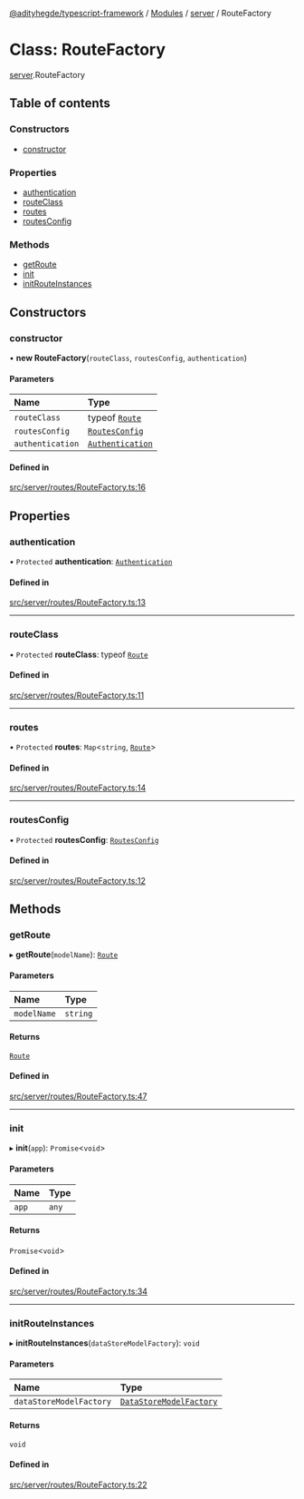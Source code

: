 [@adityhegde/typescript-framework](../README.md) / [Modules](../modules.md) / [server](../modules/server.md) / RouteFactory

# Class: RouteFactory

[server](../modules/server.md).RouteFactory

## Table of contents

### Constructors

- [constructor](server.RouteFactory.md#constructor)

### Properties

- [authentication](server.RouteFactory.md#authentication)
- [routeClass](server.RouteFactory.md#routeclass)
- [routes](server.RouteFactory.md#routes)
- [routesConfig](server.RouteFactory.md#routesconfig)

### Methods

- [getRoute](server.RouteFactory.md#getroute)
- [init](server.RouteFactory.md#init)
- [initRouteInstances](server.RouteFactory.md#initrouteinstances)

## Constructors

### constructor

• **new RouteFactory**(`routeClass`, `routesConfig`, `authentication`)

#### Parameters

| Name | Type |
| :------ | :------ |
| `routeClass` | typeof [`Route`](server.Route.md) |
| `routesConfig` | [`RoutesConfig`](server.RoutesConfig.md) |
| `authentication` | [`Authentication`](server.Authentication.md) |

#### Defined in

[src/server/routes/RouteFactory.ts:16](https://github.com/AdityaHegde/typescript-framework/blob/3d90755/src/server/routes/RouteFactory.ts#L16)

## Properties

### authentication

• `Protected` **authentication**: [`Authentication`](server.Authentication.md)

#### Defined in

[src/server/routes/RouteFactory.ts:13](https://github.com/AdityaHegde/typescript-framework/blob/3d90755/src/server/routes/RouteFactory.ts#L13)

___

### routeClass

• `Protected` **routeClass**: typeof [`Route`](server.Route.md)

#### Defined in

[src/server/routes/RouteFactory.ts:11](https://github.com/AdityaHegde/typescript-framework/blob/3d90755/src/server/routes/RouteFactory.ts#L11)

___

### routes

• `Protected` **routes**: `Map`<`string`, [`Route`](server.Route.md)\>

#### Defined in

[src/server/routes/RouteFactory.ts:14](https://github.com/AdityaHegde/typescript-framework/blob/3d90755/src/server/routes/RouteFactory.ts#L14)

___

### routesConfig

• `Protected` **routesConfig**: [`RoutesConfig`](server.RoutesConfig.md)

#### Defined in

[src/server/routes/RouteFactory.ts:12](https://github.com/AdityaHegde/typescript-framework/blob/3d90755/src/server/routes/RouteFactory.ts#L12)

## Methods

### getRoute

▸ **getRoute**(`modelName`): [`Route`](server.Route.md)

#### Parameters

| Name | Type |
| :------ | :------ |
| `modelName` | `string` |

#### Returns

[`Route`](server.Route.md)

#### Defined in

[src/server/routes/RouteFactory.ts:47](https://github.com/AdityaHegde/typescript-framework/blob/3d90755/src/server/routes/RouteFactory.ts#L47)

___

### init

▸ **init**(`app`): `Promise`<`void`\>

#### Parameters

| Name | Type |
| :------ | :------ |
| `app` | `any` |

#### Returns

`Promise`<`void`\>

#### Defined in

[src/server/routes/RouteFactory.ts:34](https://github.com/AdityaHegde/typescript-framework/blob/3d90755/src/server/routes/RouteFactory.ts#L34)

___

### initRouteInstances

▸ **initRouteInstances**(`dataStoreModelFactory`): `void`

#### Parameters

| Name | Type |
| :------ | :------ |
| `dataStoreModelFactory` | [`DataStoreModelFactory`](server.DataStoreModelFactory.md) |

#### Returns

`void`

#### Defined in

[src/server/routes/RouteFactory.ts:22](https://github.com/AdityaHegde/typescript-framework/blob/3d90755/src/server/routes/RouteFactory.ts#L22)
